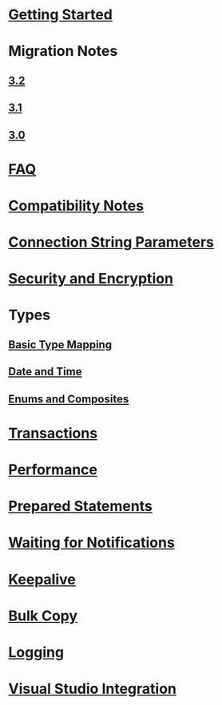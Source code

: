 ﻿# [Getting Started](index.md)
# Migration Notes
## [3.2](migration/3.2.md)
## [3.1](migration/3.1.md)
## [3.0](migration/3.0.md)
# [FAQ](faq.md)
# [Compatibility Notes](compatibility.md)
# [Connection String Parameters](connection-string-parameters.md)
# [Security and Encryption](security.md)
# Types
## [Basic Type Mapping](types/basic.md)
## [Date and Time](types/datetime.md)
## [Enums and Composites](types/enums_and_composites.md)
# [Transactions](transactions.md)
# [Performance](performance.md)
# [Prepared Statements](prepare.md)
# [Waiting for Notifications](wait.md)
# [Keepalive](keepalive.md)
# [Bulk Copy](copy.md)
# [Logging](logging.md)
# [Visual Studio Integration](ddex.md)
